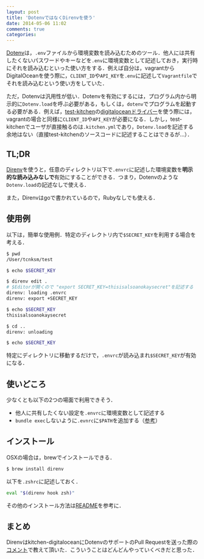 ```yaml
---
layout: post
title: 'DotenvではなくDirenvを使う'
date: 2014-05-06 11:02
comments: true
categories: 
---
```


[Dotenv](https://github.com/bkeepers/dotenv)は，`.env`ファイルから環境変数を読み込むためのツール．他人には共有したくないパスワードやキーなどを`.env`に環境変数として記述しておき，実行時にそれを読み込むといった使い方をする．例えば自分は，vagrantからDigitalOceanを使う際に，`CLIENT_ID`や`API_KEY`を`.env`に記述して`Vagrantfile`でそれを読み込むという使い方をしていた．

ただ，Dotenvは汎用性が低い．Dotenvを有効にするには，プログラム内から明示的に`Dotenv.load`を呼ぶ必要がある，もしくは，`dotenv`でプログラムを起動する必要がある．例えば，[test-kitchen](https://github.com/test-kitchen/test-kitchen)の[digitaloceanドライバー](https://github.com/test-kitchen/kitchen-digitalocean)を使う際には，vagrantの場合と同様に`CLIENT_ID`や`API_KEY`が必要になる．しかし，test-kitchenでユーザが直接触るのは`.kitchen.yml`であり，`Dotenv.load`を記述する余地はない（直接test-kitchenのソースコードに記述することはできるが…）．

## TL;DR

[Direnv](https://github.com/zimbatm/direnv)を使うと，任意のディレクトリ以下で`.envrc`に記述した環境変数を**明示的な読み込みなしで**有効にすることができる．つまり，Dotenvのような`Dotenv.load`の記述なしで使える．

また，Direnvはgoで書かれているので，Rubyなしでも使える．


## 使用例

以下は，簡単な使用例．特定のディレクトリ内で`$SECRET_KEY`を利用する場合を考える．

```bash
$ pwd
/User/tcnksm/test

$ echo $SECRET_KEY

$ direnv edit .
# $Editorが開くので "export SECRET_KEY=thisisalsoanokaysecret"を記述する
direnv: loading .envrc
direnv: export +SECRET_KEY

$ echo $SECRET_KEY
thisisalsoanokaysecret

$ cd ..
direnv: unloading

$ echo $SECRET_KEY

```

特定にディレクトリに移動するだけで，`.envrc`が読み込まれ`$SECRET_KEY`が有効になる．


## 使いどころ

少なくとも以下の2つの場面で利用できそう．

- 他人に共有したくない設定を`.envrc`に環境変数として記述する
- `bundle exec`しないように`.evnrc`に`$PATH`を追加する（[参考](http://mattn.kaoriya.net/software/lang/ruby/20140314032519.html)）


## インストール

OSXの場合は，brewでインストールできる．

```bash
$ brew install direnv
```

以下を`.zshrc`に記述しておく．

```bash
eval "$(direnv hook zsh)"
```

その他のインストール方法は[README](https://github.com/zimbatm/direnv)を参考に．

## まとめ

Direnvはkitchen-digitaloceanにDotenvのサポートのPull Requestを送った際の[コメント](https://github.com/test-kitchen/kitchen-digitalocean/pull/10)で教えて頂いた．こういうことはどんどんやっていくべきだと思った．
